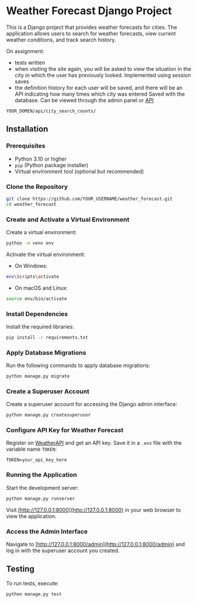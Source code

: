 
# Weather Forecast Django Project

This is a Django project that provides weather forecasts for cities. The application allows users to search for weather forecasts, view current weather conditions, and track search history.

On assignment:
- tests written
- when visiting the site again, you will be asked to view the situation in the city in which the user has previously looked.
Implemented using session saves
- the definition history for each user will be saved, and there will be an API indicating how many times which city was entered
Saved with the database. Can be viewed through the admin panel or [API](http://127.0.0.1:8000/api/city_search_counts/) 
```examp
YOUR_DOMEN/api/city_search_counts/
```


## Installation

### Prerequisites

- Python 3.10 or higher
- `pip` (Python package installer)
- Virtual environment tool (optional but recommended)

### Clone the Repository

```bash
git clone https://github.com/YOUR_USERNAME/weather_forecast.git
cd weather_forecast
```

### Create and Activate a Virtual Environment

Create a virtual environment:

```bash
python -m venv env
```

Activate the virtual environment:

- On Windows:

```bash
env\Scripts\activate
```

- On macOS and Linux:

```bash
source env/bin/activate
```

### Install Dependencies

Install the required libraries:

```bash
pip install -r requirements.txt
```

### Apply Database Migrations

Run the following commands to apply database migrations:

```bash
python manage.py migrate
```

### Create a Superuser Account

Create a superuser account for accessing the Django admin interface:

```bash
python manage.py createsuperuser
```

### Configure API Key for Weather Forecast

Register on [WeatherAPI](https://www.weatherapi.com) and get an API key. Save it in a `.env` file with the variable name `TOKEN`:

```env
TOKEN=your_api_key_here
```

### Running the Application

Start the development server:

```bash
python manage.py runserver
```

Visit [http://127.0.0.1:8000](http://127.0.0.1:8000) in your web browser to view the application.

### Access the Admin Interface

Navigate to [http://127.0.0.1:8000/admin](http://127.0.0.1:8000/admin) and log in with the superuser account you created.

## Testing

To run tests, execute:

```bash
python manage.py test
```

